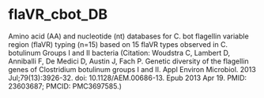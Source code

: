 # flaVR_cbot_DB
Amino acid (AA) and nucleotide (nt) databases for C. bot flagellin variable region (flaVR) typing (n=15) based on 15 flaVR types observed in C. botulinum Groups I and II bacteria (Citation: Woudstra C, Lambert D, Anniballi F, De Medici D, Austin J, Fach P. Genetic diversity of the flagellin genes of Clostridium botulinum groups I and II. Appl Environ Microbiol. 2013 Jul;79(13):3926-32. doi: 10.1128/AEM.00686-13. Epub 2013 Apr 19. PMID: 23603687; PMCID: PMC3697585.)
